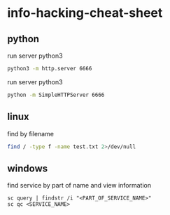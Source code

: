 # info-hacking-cheat-sheet

## python

run server python3

```bash
python3 -m http.server 6666
```

run server python3

```bash
python -m SimpleHTTPServer 6666
```

## linux

find by filename
```bash
find / -type f -name test.txt 2>/dev/null
```

## windows

find service by part of name and view information

```console
sc query | findstr /i "<PART_OF_SERVICE_NAME>"
sc qc <SERVICE_NAME>
```
